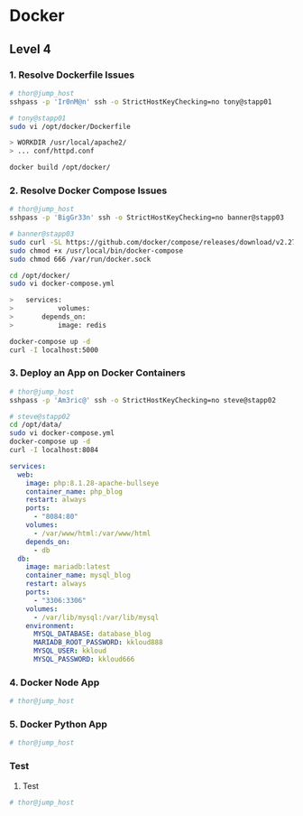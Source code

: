 # Docker

## Level 4

### 1. Resolve Dockerfile Issues

```bash
# thor@jump_host
sshpass -p 'Ir0nM@n' ssh -o StrictHostKeyChecking=no tony@stapp01

# tony@stapp01
sudo vi /opt/docker/Dockerfile

> WORKDIR /usr/local/apache2/
> ... conf/httpd.conf

docker build /opt/docker/
```



### 2. Resolve Docker Compose Issues

```bash
# thor@jump_host
sshpass -p 'BigGr33n' ssh -o StrictHostKeyChecking=no banner@stapp03

# banner@stapp03
sudo curl -SL https://github.com/docker/compose/releases/download/v2.27.0/docker-compose-linux-x86_64 -o /usr/local/bin/docker-compose
sudo chmod +x /usr/local/bin/docker-compose
sudo chmod 666 /var/run/docker.sock

cd /opt/docker/
sudo vi docker-compose.yml

>   services:
>			volumes:
> 		depends_on:
>			image: redis

docker-compose up -d
curl -I localhost:5000
```



### 3. Deploy an App on Docker Containers

```bash
# thor@jump_host
sshpass -p 'Am3ric@' ssh -o StrictHostKeyChecking=no steve@stapp02

# steve@stapp02
cd /opt/data/
sudo vi docker-compose.yml
docker-compose up -d
curl -I localhost:8084
```

```yml
services:
  web:
    image: php:8.1.28-apache-bullseye
    container_name: php_blog
    restart: always
    ports:
      - "8084:80"
    volumes:
      - /var/www/html:/var/www/html
    depends_on:
      - db
  db:
    image: mariadb:latest
    container_name: mysql_blog
    restart: always
    ports:
      - "3306:3306"
    volumes:
      - /var/lib/mysql:/var/lib/mysql
    environment:
      MYSQL_DATABASE: database_blog
      MARIADB_ROOT_PASSWORD: kkloud888
      MYSQL_USER: kkloud
      MYSQL_PASSWORD: kkloud666
```



### 4. Docker Node App

```bash
# thor@jump_host

```



### 5. Docker Python App

```bash
# thor@jump_host

```



### Test

1. Test

```bash
# thor@jump_host

```

